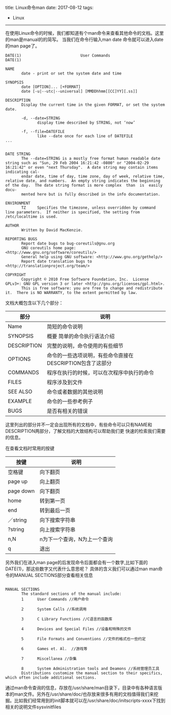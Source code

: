 title: Linux命令man
date: 2017-08-12
tags:
 - Linux
---

在使用Linux命令的时候，我们都知道有个man命令来查看其他命令的文档。这里的man是manual的的简写。
当我们在命令行输入man date 命令就可以进入date的man page了。

```shell
DATE(1)                          User Commands                         DATE(1)

NAME
       date - print or set the system date and time

SYNOPSIS
       date [OPTION]... [+FORMAT]
       date [-u|--utc|--universal] [MMDDhhmm[[CC]YY][.ss]]

DESCRIPTION
       Display the current time in the given FORMAT, or set the system date.

       -d, --date=STRING
              display time described by STRING, not ‘now’

       -f, --file=DATEFILE
              like --date once for each line of DATEFILE
...


DATE STRING
       The --date=STRING is a mostly free format human readable date string such as "Sun, 29 Feb 2004 16:21:42 -0800" or "2004-02-29 16:21:42" or even "next Thursday".  A date string may contain items indicating cal-
       endar date, time of day, time zone, day of week, relative time, relative date, and numbers.  An empty string indicates the beginning of the day.  The date string format is more complex  than  is  easily  docu-
       mented here but is fully described in the info documentation.

ENVIRONMENT
       TZ     Specifies the timezone, unless overridden by command line parameters.  If neither is specified, the setting from /etc/localtime is used.

AUTHOR
       Written by David MacKenzie.

REPORTING BUGS
       Report date bugs to bug-coreutils@gnu.org
       GNU coreutils home page: <http://www.gnu.org/software/coreutils/>
       General help using GNU software: <http://www.gnu.org/gethelp/>
       Report date translation bugs to <http://translationproject.org/team/>

COPYRIGHT
       Copyright © 2010 Free Software Foundation, Inc.  License GPLv3+: GNU GPL version 3 or later <http://gnu.org/licenses/gpl.html>.
       This is free software: you are free to change and redistribute it.  There is NO WARRANTY, to the extent permitted by law.

```


文档大概包含以下几个部分：


|    部分     |                           说明                            |
| ----------- | --------------------------------------------------------- |
| Name        | 简短的命令说明                                            |
| SYNOPSIS    | 概要 简单的命令执行语法介绍                               |
| DESCRIPTION | 完整的说明，命令使用的有些细节                            |
| OPTIONS     | 命令的一些选项说明，有些命令直接在DESCRIPTION包含了这部分 |
| COMMANDS    | 程序在执行的时候，可以在次程序中执行的命令                |
| FILES       | 程序涉及到文件                                            |
| SEE ALSO    | 命令或者数据的其他说明                                    |
| EXAMPLE     | 命令的一些参考例子                                        |
| BUGS        | 是否有相关的错误                                          |


这里列出的部分并不一定会出现所有的文档中，有些命令可以只有NAME和DESCRIPTION两部分，了解文档的大致结构可以帮助我们更
快速的检索我们需要的信息。

在查看文档时常用的按键

|   按键    |             说明             |
| --------- | ---------------------------- |
| 空格键    | 向下翻页                     |
| page up   | 向上翻页                     |
| page down | 向下翻页                     |
| home      | 转到第一页                   |
| end       | 转到最后一页                 |
| ／string  | 向下搜索字符串               |
| ?string   | 向上搜索字符串               |
| n,N       | n为下一个查询，N为上一个查询 |
| q         | 退出                             |


另外我们在进入man page的后发现命令后面都会有一个数字,比如下面的DATE(1)，那这些数字又代表什么意思呢？
具体的含义我们可以通过man man命令的MANUAL SECTIONS部分查看相关信息
```shell

MANUAL SECTIONS
       The standard sections of the manual include:
       1      User Commands //用户命令

       2      System Calls //系统调用

       3      C Library Functions //C语言的函数库

       4      Devices and Special Files //设备和特殊的文件

       5      File Formats and Conventions //文件的格式也一些约定

       6      Games et. Al.  //游戏等

       7      Miscellanea //杂集

       8      System Administration tools and Deamons //系统管理员工具
       Distributions customize the manual section to their specifics, which often include additional sections.
```

通过man命令查询的信息，存放在/usr/share/man目录下，目录中有各种语言版本的man文件。另外在/usr/share/doc/也存放来很多有用的文档值得我们来挖掘。比如我们经常用到的init脚本就可以在/usr/share/doc/initscripts-xxxx下找到相关的说明文件sysvinitfiles
